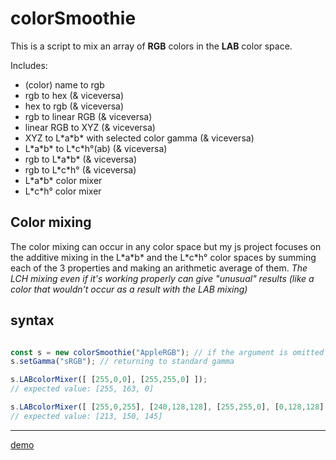 # colorSmoothie
This is a script to mix an array of **RGB** colors in the **LAB** color space.

Includes:
* (color) name to rgb
* rgb to hex (& viceversa)
* hex to rgb (& viceversa)
* rgb to linear RGB (& viceversa)
* linear RGB to XYZ (& viceversa)
* XYZ to L\*a\*b\* with selected color gamma (& viceversa)
* L\*a\*b\* to L\*c\*h°(ab) (& viceversa)
* rgb to L\*a\*b\* (& viceversa)
* rgb to L\*c\*h° (& viceversa)
* L\*a\*b\* color mixer
* L\*c\*h° color mixer

## Color mixing

The color mixing can occur in any color space but my js project focuses on the additive mixing in the L\*a\*b\* and the L\*c\*h° color spaces by summing each of the 3 properties and making an arithmetic average of them.
*The LCH mixing even if it's working properly can give "unusual" results (like a color that wouldn't occur as a result with the LAB mixing)*

## syntax
```javascript

const s = new colorSmoothie("AppleRGB"); // if the argument is omitted the standard value is "sRGB"
s.setGamma("sRGB"); // returning to standard gamma

s.LABcolorMixer([ [255,0,0], [255,255,0] ]); 
// expected value: [255, 163, 0]

s.LABcolorMixer([ [255,0,255], [240,128,128], [255,255,0], [0,128,128] ]); 
// expected value: [213, 150, 145] 

```
---
[demo](https://phantom22.github.io/colorSmoothie/)
